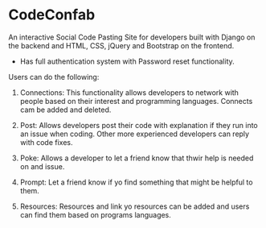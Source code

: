 # CodeConfab
An interactive Social Code Pasting Site for developers built with Django on the backend and HTML, CSS, jQuery and Bootstrap on the frontend.
- Has full authentication system with Password reset functionality.

Users can do the following:

1. Connections:
This functionality allows developers to network with people based on their interest and programming languages. Connects cam be added and deleted.

2. Post:
Allows developers post their code with explanation if they run into an issue when coding. Other more experienced developers can reply with code fixes.

3. Poke:
Allows a developer to let a friend know that thwir help is needed on and issue.

4. Prompt:
Let a friend know if yo find something that might be helpful to them.

5. Resources:
Resources and link yo resources can be added and users can find them based on programs languages.


